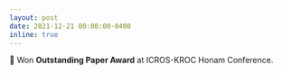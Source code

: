 ```yaml
---
layout: post
date: 2021-12-21 00:00:00-0400
inline: true
---
```


🏅 Won **Outstanding Paper Award** at ICROS-KROC Honam Conference.
